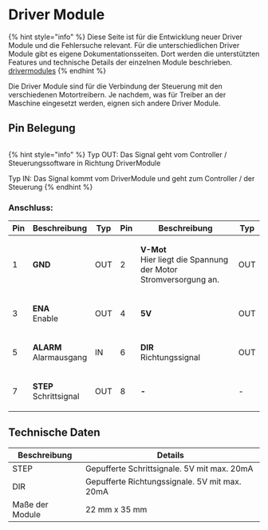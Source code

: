 # Driver Module

{% hint style="info" %}
Diese Seite ist für die Entwicklung neuer Driver Module und die Fehlersuche relevant.  Für die unterschiedlichen Driver Module gibt es eigene Dokumentationsseiten. Dort werden die unterstützten Features und technische Details der einzelnen Module beschrieben. [drivermodules](../../drivermodules/ "mention")
{% endhint %}

Die Driver Module sind für die Verbindung der Steuerung mit den verschiedenen Motortreibern. Je nachdem, was für Treiber an der Maschine eingesetzt werden, eignen sich andere Driver Module.

## Pin Belegung

<figure><img src="../../../../.gitbook/assets/driver pin map.jpg" alt=""><figcaption></figcaption></figure>

{% hint style="info" %}
Typ OUT: Das Signal geht vom Controller / Steuerungssoftware in Richtung DriverModule

Typ IN: Das Signal kommt vom DriverModule und geht zum Controller / der Steuerung
{% endhint %}

### **Anschluss:**

| Pin | Beschreibung                                                              | Typ | Pin | Beschreibung                                                                                            | Typ |
| --- | ------------------------------------------------------------------------- | --- | --- | ------------------------------------------------------------------------------------------------------- | --- |
| 1   | **GND**                                                                   | OUT | 2   | <p><strong>V-Mot</strong><br><strong></strong>Hier liegt die Spannung der Motor Stromversorgung an.</p> | OUT |
| 3   | <p><strong>ENA</strong><br><strong></strong>Enable <strong></strong> </p> | OUT | 4   | **5V**                                                                                                  | OUT |
| 5   | <p><strong>ALARM</strong><br><strong></strong>Alarmausgang</p>            | IN  | 6   | <p><strong>DIR</strong><br><strong></strong>Richtungssignal</p>                                         | OUT |
| 7   | <p><strong>STEP</strong><br><strong></strong>Schrittsignal</p>            | OUT | 8   | **-**                                                                                                   | -   |

## Technische Daten

| Beschreibung    | Details                                       |
| --------------- | --------------------------------------------- |
| STEP            | Gepufferte Schrittsignale. 5V mit max. 20mA   |
| DIR             | Gepufferte Richtungssignale. 5V mit max. 20mA |
| Maße der Module | 22 mm x 35 mm                                 |

